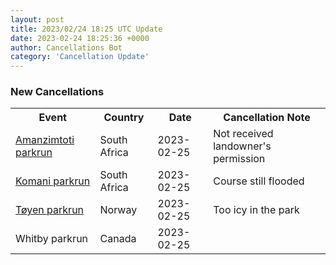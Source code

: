 ```yaml
---
layout: post
title: 2023/02/24 18:25 UTC Update
date: 2023-02-24 18:25:36 +0000
author: Cancellations Bot
category: 'Cancellation Update'
---
```


<h3>New Cancellations</h3>
<div class='hscrollable'>
<table style='width: 100%'>
    <tr>
        <th>Event</th>
        <th>Country</th>
        <th>Date</th>
        <th>Cancellation Note</th>
    </tr>
    <tr>
        <td><a href="https://www.parkrun.co.za/amanzimtoti">Amanzimtoti parkrun</a></td>
        <td>South Africa</td>
        <td>2023-02-25</td>
        <td>Not received landowner's permission</td>
    </tr>
    <tr>
        <td><a href="https://www.parkrun.co.za/komani">Komani parkrun</a></td>
        <td>South Africa</td>
        <td>2023-02-25</td>
        <td>Course still flooded</td>
    </tr>
    <tr>
        <td><a href="https://www.parkrun.no/toyen">Tøyen parkrun</a></td>
        <td>Norway</td>
        <td>2023-02-25</td>
        <td>Too icy in the park</td>
    </tr>
    <tr>
        <td>Whitby parkrun</td>
        <td>Canada</td>
        <td>2023-02-25</td>
        <td></td>
    </tr>
</table>
</div>
